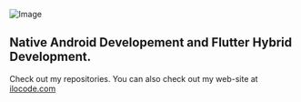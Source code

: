 ![Image](https://www.ilocode.com/uploads/1/3/2/0/132090565/published/ilocode.png?1643474117)

## Native Android Developement and Flutter Hybrid Development.
Check out my repositories. You can also check out my web-site at [ilocode.com](https://ilocode.com)

<!---
maydev99/maydev99 is a ✨ special ✨ repository because its `README.md` (this file) appears on your GitHub profile.
You can click the Preview link to take a look at your changes.
--->
